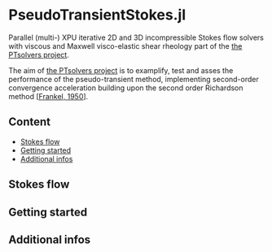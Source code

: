 # PseudoTransientStokes.jl

Parallel (multi-) XPU iterative 2D and 3D incompressible Stokes flow solvers with viscous and Maxwell visco-elastic shear rheology part of the [the PTsolvers project](https://ptsolvers.github.io/).

The aim of [the PTsolvers project](https://ptsolvers.github.io/) is to examplify, test and asses the performance of the pseudo-transient method, implementing second-order convergence acceleration building upon the second order Richardson method \[[Frankel, 1950](https://doi.org/10.2307/2002770)\].

## Content
- [Stokes flow](#stokes-flow)
- [Getting started](#getting-started)
- [Additional infos](#additional-infos)


## Stokes flow


## Getting started


## Additional infos
